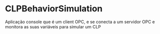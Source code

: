 # CLPBehaviorSimulation
Aplicação console que é um client OPC, e se conecta a um servidor OPC e monitora as suas variáveis para simular um CLP
